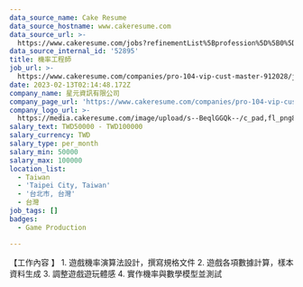 ```yaml
---
data_source_name: Cake Resume
data_source_hostname: www.cakeresume.com
data_source_url: >-
  https://www.cakeresume.com/jobs?refinementList%5Bprofession%5D%5B0%5D=game-production&range%5Bsalary_range%5D%5Bmin%5D=100000
data_source_internal_id: '52895'
title: 機率工程師
job_url: >-
  https://www.cakeresume.com/companies/pro-104-vip-cust-master-912028/jobs/probability-engineer-ab8021
date: 2023-02-13T02:14:48.172Z
company_name: 星元資訊有限公司
company_page_url: 'https://www.cakeresume.com/companies/pro-104-vip-cust-master-912028'
company_logo_url: >-
  https://media.cakeresume.com/image/upload/s--BeqlGGQk--/c_pad,fl_png8,h_200,w_200/v1630030908/ilbsswkdkwzbwj0vx2dn.png
salary_text: TWD50000 - TWD100000
salary_currency: TWD
salary_type: per_month
salary_min: 50000
salary_max: 100000
location_list:
  - Taiwan
  - 'Taipei City, Taiwan'
  - '台北市, 台灣'
  - 台灣
job_tags: []
badges:
  - Game Production

---
```


【工作內容 】 1. 遊戲機率演算法設計，撰寫規格文件 2. 遊戲各項數據計算，樣本資料生成 3. 調整遊戲遊玩體感 4. 實作機率與數學模型並測試